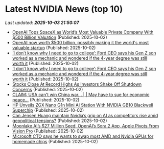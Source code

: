 # Latest NVIDIA News (top 10)
_Last updated: **2025-10-03 21:50:07**_

- [OpenAI Tops SpaceX as World’s Most Valuable Private Company With $500 Billion Valuation](https://decrypt.co/342749/openai-tops-spacex-worlds-most-valuable-private-company-500-billion) (Published: 2025-10-02)
- [OpenAI now worth $500 billion, possibly making it the world's most valuable startup](https://japantoday.com/category/tech/openai-now-worth-500-billion-possibly-making-it-the-world%27s-most-valuable-startup) (Published: 2025-10-02)
- [‘I don’t know why I need to go to college’: Ford CEO says his Gen Z son worked as a mechanic and wondered if the 4-year degree was still worth it](https://fortune.com/2025/10/02/jim-farley-says-gen-z-son-worked-as-mechanic-college-degree/) (Published: 2025-10-02)
- [‘I don’t know why I need to go to college’: Ford CEO says his Gen Z son worked as a mechanic and wondered if the 4-year degree was still worth it](https://finance.yahoo.com/news/don-t-know-why-college-212822599.html) (Published: 2025-10-02)
- [Stocks Close At Record Highs As Investors Shake Off Shutdown Concerns](https://www.ibtimes.com/stocks-close-record-highs-investors-shake-off-shutdown-concerns-3785312) (Published: 2025-10-02)
- [CLAIM: USA can't win China war... | | May have to sue for economic peace...](https://www.semafor.com/article/10/02/2025/why-the-us-may-have-to-sue-for-economic-peace-with-china) (Published: 2025-10-02)
- [HP Unveils ZGX Nano G1n Mini AI Station With NVIDIA GB10 Blackwell Superchip](https://hothardware.com/news/hp-announces-zgx-nano-g1n-ai-station) (Published: 2025-10-02)
- [Can Jensen Huang maintain Nvidia’s grip on AI as competitors rise amid geopolitical tensions?](https://www.windowscentral.com/hardware/nvidia/can-jensen-huang-maintain-nvidias-grip-on-ai-as-competitors-rise-amid-geopolitical-tensions) (Published: 2025-10-02)
- [Moonlake AI’s $27 Million Seed, OpenAI’s Sora 2 App, Apple Pivots From Vision Pro](https://www.forbes.com/sites/charliefink/2025/10/02/moonlake-ais-27-million-seed-openais-sora-2-app-apple-pivots-from-vision-pro/) (Published: 2025-10-02)
- [Microsoft CTO says he wants to swap most AMD and Nvidia GPUs for homemade chips](https://biztoc.com/x/74f42200d4cc163c) (Published: 2025-10-02)
